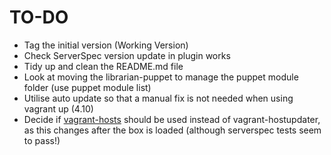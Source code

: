 # TO-DO

* Tag the initial version (Working Version)
* Check ServerSpec version update in plugin works
* Tidy up and clean the README.md file
* Look at moving the librarian-puppet to manage the puppet module folder
(use puppet module list)
* Utilise auto update so that a manual fix is not needed when using vagrant 
up (4.10)
* Decide if [vagrant-hosts](https://github.com/adrienthebo/vagrant-hosts) 
should be used instead of vagrant-hostupdater, as this changes after the box
is loaded (although serverspec tests seem to pass!)